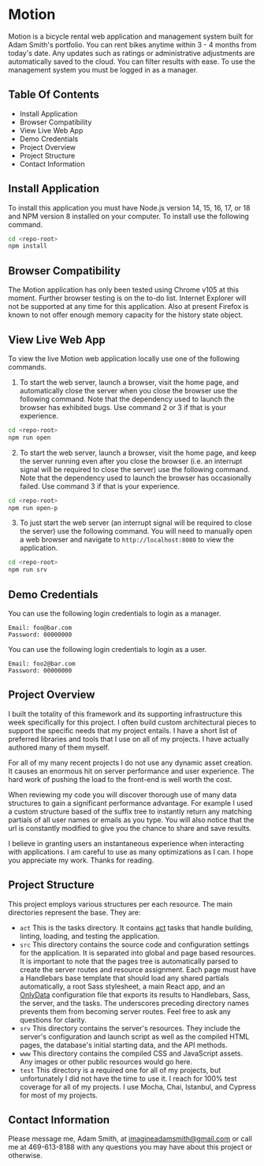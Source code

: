 # Motion

Motion is a bicycle rental web application and management system built for
Adam Smith's portfolio. You can rent bikes anytime within 3 - 4 months from
today's date. Any updates such as ratings or administrative adjustments are
automatically saved to the cloud. You can filter results with ease. To use
the management system you must be logged in as a manager.

## Table Of Contents
- Install Application
- Browser Compatibility
- View Live Web App
- Demo Credentials
- Project Overview
- Project Structure
- Contact Information

## Install Application

To install this application you must have Node.js version 14, 15, 16, 17, or
18 and NPM version 8 installed on your computer. To install use the following
command.

```sh
cd <repo-root>
npm install
```

## Browser Compatibility

The Motion application has only been tested using Chrome v105 at this moment.
Further browser testing is on the to-do list. Internet Explorer will not be
supported at any time for this application. Also at present Firefox is known
to not offer enough memory capacity for the history state object.

## View Live Web App

To view the live Motion web application locally use one of the following
commands.

1. To start the web server, launch a browser, visit the home page, and
  automatically close the server when you close the browser use the following
  command. Note that the dependency used to launch the browser has exhibited
  bugs. Use command 2 or 3 if that is your experience.

  ```sh
  cd <repo-root>
  npm run open
  ```

2. To start the web server, launch a browser, visit the home page, and keep
  the server running even after you close the browser (i.e. an interrupt
  signal will be required to close the server) use the following command. Note
  that the dependency used to launch the browser has occasionally failed. Use
  command 3 if that is your experience.

  ```sh
  cd <repo-root>
  npm run open-p
  ```

3. To just start the web server (an interrupt signal will be required to close
  the server) use the following command. You will need to manually open a web
  browser and navigate to `http://localhost:8080` to view the application.

  ```sh
  cd <repo-root>
  npm run srv
  ```

## Demo Credentials

You can use the following login credentials to login as a manager.

```
Email: foo@bar.com
Password: 00000000
```

You can use the following login credentials to login as a user.

```
Email: foo2@bar.com
Password: 00000000
```

## Project Overview

I built the totality of this framework and its supporting infrastructure this
week specifically for this project. I often build custom architectural pieces
to support the specific needs that my project entails. I have a short list of
preferred libraries and tools that I use on all of my projects. I have
actually authored many of them myself.

For all of my many recent projects I do not use any dynamic asset creation. It
causes an enormous hit on server performance and user experience. The hard
work of pushing the load to the front-end is well worth the cost.

When reviewing my code you will discover thorough use of many data structures
to gain a significant performance advantage. For example I used a custom
structure based of the suffix tree to instantly return any matching partials
of all user names or emails as you type. You will also notice that the url is
constantly modified to give you the chance to share and save results.

I believe in granting users an instantaneous experience when interacting with
applications. I am careful to use as many optimizations as I can. I hope you
appreciate my work. Thanks for reading.

## Project Structure

This project employs various structures per each resource. The main
directories represent the base. They are:
- `act`
  This is the tasks directory. It contains [act](https://github.com/imaginate/act)
  tasks that handle building, linting, loading, and testing the application.
- `src`
  This directory contains the source code and configuration settings for the
  application. It is separated into global and page based resources. It is
  important to note that the pages tree is automatically parsed to create the
  server routes and resource assignment. Each page must have a Handlebars base
  template that should load any shared partials automatically, a root Sass
  stylesheet, a main React app, and an [OnlyData](https://github.com/imaginate/onlydata)
  configuration file that exports its results to Handlebars, Sass, the server,
  and the tasks. The underscores preceding directory names prevents them from
  becoming server routes. Feel free to ask any questions for clarity.
- `srv`
  This directory contains the server's resources. They include the server's
  configuration and launch script as well as the compiled HTML pages, the
  database's initial starting data, and the API methods.
- `www`
  This directory contains the compiled CSS and JavaScript assets. Any images
  or other public resources would go here.
- `test`
  This directory is a required one for all of my projects, but unfortunately I
  did not have the time to use it. I reach for 100% test coverage for all of
  my projects. I use Mocha, Chai, Istanbul, and Cypress for most of my
  projects.

## Contact Information

Please message me, Adam Smith, at imagineadamsmith@gmail.com or call me at
469-613-8188 with any questions you may have about this project or otherwise.
